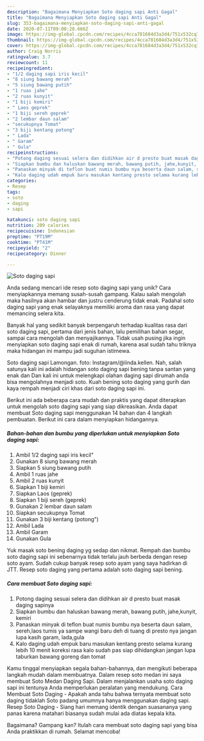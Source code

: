 ```yaml
---
description: "Bagaimana Menyiapkan Soto daging sapi Anti Gagal"
title: "Bagaimana Menyiapkan Soto daging sapi Anti Gagal"
slug: 353-bagaimana-menyiapkan-soto-daging-sapi-anti-gagal
date: 2020-07-11T09:00:28.666Z
image: https://img-global.cpcdn.com/recipes/4cca781684d3a3d4/751x532cq70/soto-daging-sapi-foto-resep-utama.jpg
thumbnail: https://img-global.cpcdn.com/recipes/4cca781684d3a3d4/751x532cq70/soto-daging-sapi-foto-resep-utama.jpg
cover: https://img-global.cpcdn.com/recipes/4cca781684d3a3d4/751x532cq70/soto-daging-sapi-foto-resep-utama.jpg
author: Craig Norris
ratingvalue: 3.7
reviewcount: 11
recipeingredient:
- "1/2 daging sapi iris kecil"
- "8 siung bawang merah"
- "5 siung bawang putih"
- "1 ruas jahe"
- "2 ruas kunyit"
- "1 biji kemiri"
- " Laos geprek"
- "1 biji sereh geprek"
- "2 lembar daun salam"
- "secukupnya Tomat"
- "3 biji kentang potong"
- " Lada"
- " Garam"
- " Gula"
recipeinstructions:
- "Potong daging sesuai selera dan didihkan air d presto buat masak daging sapinya"
- "Siapkan bumbu dan haluskan bawang merah, bawang putih, jahe,kunyit, kemiri"
- "Panaskan minyak di teflon buat numis bumbu nya beserta daun salam, sereh,laos tumis ya sampe wangi baru deh di tuang di presto nya jangan lupa kasih garam, lada,gula"
- "Kalo daging udah empuk baru masukan kentang presto selama kurang lebih 10 menit koreksi rasa kalo sudah pas siap dihidangkan jangan lupa taburkan bawang goreng dan tomat"
categories:
- Resep
tags:
- soto
- daging
- sapi

katakunci: soto daging sapi 
nutrition: 209 calories
recipecuisine: Indonesian
preptime: "PT19M"
cooktime: "PT41M"
recipeyield: "2"
recipecategory: Dinner

---
```



![Soto daging sapi](https://img-global.cpcdn.com/recipes/4cca781684d3a3d4/751x532cq70/soto-daging-sapi-foto-resep-utama.jpg)

Anda sedang mencari ide resep soto daging sapi yang unik? Cara menyiapkannya memang susah-susah gampang. Kalau salah mengolah maka hasilnya akan hambar dan justru cenderung tidak enak. Padahal soto daging sapi yang enak selayaknya memiliki aroma dan rasa yang dapat memancing selera kita.

Banyak hal yang sedikit banyak berpengaruh terhadap kualitas rasa dari soto daging sapi, pertama dari jenis bahan, lalu pemilihan bahan segar, sampai cara mengolah dan menyajikannya. Tidak usah pusing jika ingin menyiapkan soto daging sapi enak di rumah, karena asal sudah tahu triknya maka hidangan ini mampu jadi suguhan istimewa.

Soto daging sapi Lamongan. foto: Instagram/@linda.kellen. Nah, salah satunya kali ini adalah hidangan soto daging sapi bening tanpa santan yang enak dan Dan kali ini untuk melengkapi olahan daging sapi dirumah anda bisa mengolahnya menjadi soto. Kuah bening soto daging yang gurih dan kaya rempah menjadi ciri khas dari soto daging sapi ini.


Berikut ini ada beberapa cara mudah dan praktis yang dapat diterapkan untuk mengolah soto daging sapi yang siap dikreasikan. Anda dapat membuat Soto daging sapi menggunakan 14 bahan dan 4 langkah pembuatan. Berikut ini cara dalam menyiapkan hidangannya.

<!--inarticleads1-->

##### Bahan-bahan dan bumbu yang diperlukan untuk menyiapkan Soto daging sapi:

1. Ambil 1/2 daging sapi iris kecil&#34;
1. Gunakan 8 siung bawang merah
1. Siapkan 5 siung bawang putih
1. Ambil 1 ruas jahe
1. Ambil 2 ruas kunyit
1. Siapkan 1 biji kemiri
1. Siapkan  Laos (geprek)
1. Siapkan 1 biji sereh (geprek)
1. Gunakan 2 lembar daun salam
1. Siapkan secukupnya Tomat
1. Gunakan 3 biji kentang (potong&#34;)
1. Ambil  Lada
1. Ambil  Garam
1. Gunakan  Gula


Yuk masak soto bening daging yg sedap dan nikmat. Rempah dan bumbu soto daging sapi ini sebenarnya tidak terlalu jauh berbeda dengan resep soto ayam. Sudah cukup banyak resep soto ayam yang saya hadirkan di JTT. Resep soto daging yang pertama adalah soto daging sapi bening. 

<!--inarticleads2-->

##### Cara membuat Soto daging sapi:

1. Potong daging sesuai selera dan didihkan air d presto buat masak daging sapinya
1. Siapkan bumbu dan haluskan bawang merah, bawang putih, jahe,kunyit, kemiri
1. Panaskan minyak di teflon buat numis bumbu nya beserta daun salam, sereh,laos tumis ya sampe wangi baru deh di tuang di presto nya jangan lupa kasih garam, lada,gula
1. Kalo daging udah empuk baru masukan kentang presto selama kurang lebih 10 menit koreksi rasa kalo sudah pas siap dihidangkan jangan lupa taburkan bawang goreng dan tomat


Kamu tinggal menyiapkan segala bahan-bahannya, dan mengikuti beberapa langkah mudah dalam membuatnya. Dalam resep soto medan ini saya membuat Soto Medan Daging Sapi. Dalam menjalankan usaha soto daging sapi ini tentunya Anda memperlukan peralatan yang mendukung. Cara Membuat Soto Daging - Apakah anda tahu bahwa ternyata membuat soto daging tidaklah Soto padang umumnya hanya menggunakan daging sapi. Resep Soto Daging - Siang hari memang identik dengan suasananya yang panas karena matahari biasanya sudah mulai ada diatas kepala kita. 

Bagaimana? Gampang kan? Itulah cara membuat soto daging sapi yang bisa Anda praktikkan di rumah. Selamat mencoba!
